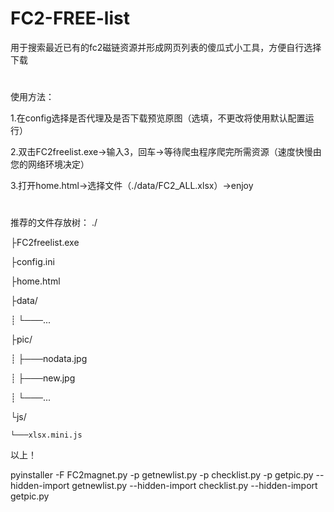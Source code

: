 # FC2-FREE-list

用于搜索最近已有的fc2磁链资源并形成网页列表的傻瓜式小工具，方便自行选择下载
#
使用方法：

1.在config选择是否代理及是否下载预览原图（选填，不更改将使用默认配置运行）

2.双击FC2freelist.exe→输入3，回车→等待爬虫程序爬完所需资源（速度快慢由您的网络环境决定）

3.打开home.html→选择文件（./data/FC2_ALL.xlsx）→enjoy

#  

推荐的文件存放树：
./

├FC2freelist.exe 

├config.ini

├home.html

├data/

┊    └───...

├pic/

┊    ├───nodata.jpg

┊    ├───new.jpg

┊    └───...

└js/

    └───xlsx.mini.js
     
以上！

pyinstaller -F FC2magnet.py -p getnewlist.py -p checklist.py -p getpic.py --hidden-import getnewlist.py --hidden-import checklist.py --hidden-import getpic.py
     
